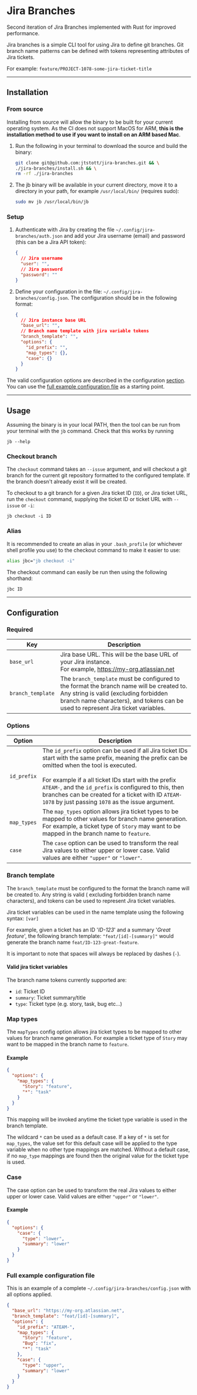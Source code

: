 # Jira Branches

Second iteration of Jira Branches implemented with Rust for improved performance.

Jira branches is a simple CLI tool for using Jira to define git branches. Git branch name patterns can be defined with
tokens representing attributes of Jira tickets.

For example: `feature/PROJECT-1078-some-jira-ticket-title`

---

## Installation

### From source

Installing from source will allow the binary to be built for your current operating system. As the CI does not support
MacOS for ARM, **this is the installation method to use if you want to install on an ARM based Mac**.

1. Run the following in your terminal to download the source and build the binary:
   ```bash
   git clone git@github.com:jtstott/jira-branches.git && \
   ./jira-branches/install.sh && \
   rm -rf ./jira-branches
   ```
2. The jb binary will be available in your current directory, move it to a directory in your path, for
   example `/usr/local/bin/` (requires sudo):
   ```bash
   sudo mv jb /usr/local/bin/jb
   ```

### Setup
1. Authenticate with Jira by creating the file `~/.config/jira-branches/auth.json` and add your Jira username (email) and
   password (this can be a Jira API token):
   ```json lines
   {
     // Jira username
     "user": "",
     // Jira password
     "password": ""
   }
   ```

2. Define your configuration in the file: `~/.config/jira-branches/config.json`. The configuration should be in the
   following format:
   ```json lines
   {
     // Jira instance base URL
     "base_url": "",
     // Branch name template with jira variable tokens
     "branch_template": "",
     "options": {
       "id_prefix": "",
       "map_types": {},
       "case": {}
     }
   }
   ```

The valid configuration options are described in the configuration [section](#configuration). You can use
the [full example configuration file](#full-example-configuration-file) as a starting point.

---

## Usage

Assuming the binary is in your local PATH, then the tool can be run from your terminal with the `jb` command.
Check that this works by running

```shell
jb --help
```

### Checkout branch

The `checkout` command takes an `--issue` argument, and will checkout a git branch for the current git repository
formatted to the configured template. If the branch doesn't already exist it will be created.

To checkout to a git branch for a given Jira ticket ID (`ID`), or Jira ticket URL, run the `checkout` command, supplying
the ticket ID or ticket URL
with `--issue` or `-i`:

```shell
jb checkout -i ID
```

### Alias

It is recommended to create an alias in your `.bash_profile` (or whichever shell profile you use) to the checkout
command to make it easier to use:

```bash
alias jbc="jb checkout -i"
```

The checkout command can easily be run then using the following shorthand:

```bash
jbc ID
```

---

## Configuration

### Required

| Key               | Description                                                                                                                                                                                                             |
|-------------------|-------------------------------------------------------------------------------------------------------------------------------------------------------------------------------------------------------------------------|
| `base_url`        | Jira base URL. This will be the base URL of your Jira instance.<br/>For example, https://my-org.atlassian.net                                                                                                           |
| `branch_template` | The `branch_template` must be configured to the format the branch name will be created to. Any string is valid (excluding forbidden branch name characters), and tokens can be used to represent Jira ticket variables. |

### Options

| Option      | Description                                                                                                                                                                                                                                                                                                                                                                          |
|-------------|--------------------------------------------------------------------------------------------------------------------------------------------------------------------------------------------------------------------------------------------------------------------------------------------------------------------------------------------------------------------------------------|
| `id_prefix` | The `id_prefix` option can be used if all Jira ticket IDs start with the same prefix, meaning the prefix can be omitted when the tool is executed.<br/><br/>For example if a all ticket IDs start with the prefix `ATEAM-`, and the `id_prefix` is configured to this, then branches can be created for a ticket with ID  `ATEAM-1078` by just passing `1078` as the issue argument. |
| `map_types` | The `map_types` option allows jira ticket types to be mapped to other values for branch name generation. For example, a ticket type of `Story` may want to be mapped in the branch name to `feature`.                                                                                                                                                                                |
| `case`      | The `case` option can be used to transform the real Jira values to either upper or lower case. Valid values are either `"upper"` or `"lower"`.                                                                                                                                                                                                                                       |

### Branch template

The `branch_template` must be configured to the format the branch name will be created to. Any string is valid (
excluding
forbidden branch name characters), and tokens can be used to represent Jira ticket variables.

Jira ticket variables can be used in the name template using the following syntax: `[var]`

For example, given a ticket has an ID '_ID-123_' and a summary '_Great feature_', the following branch
template: `"feat/[id]-[summary]"` would generate the branch name `feat/ID-123-great-feature`.

It is important to note that spaces will always be replaced by dashes (`-`).

#### Valid jira ticket variables

The branch name tokens currently supported are:

- `id`: Ticket ID
- `summary`: Ticket summary/title
- `type`: Ticket type (e.g. story, task, bug etc...)

### Map types

The `mapTypes` config option allows jira ticket types to be mapped to other values for branch name generation. For
example a ticket type of `Story` may want to be mapped in the branch name to `feature`.

#### Example

```json
{
  "options": {
    "map_types": {
      "Story": "feature",
      "*": "task"
    }
  }
}
```

This mapping will be invoked anytime the ticket type variable is used in the branch template.

The wildcard `*` can be used as a default case. If a key of `*` is set for `map_types`, the value set for this default
case will be applied to the type variable when no other type mappings are matched. Without a default case, if
no `map_type` mappings are found then the original value for the ticket type is used.

### Case

The case option can be used to transform the real Jira values to either upper or lower case. Valid values are
either `"upper"` or `"lower"`.

#### Example

```json
{
  "options": {
    "case": {
      "type": "lower",
      "summary": "lower"
    }
  }
}
```

### Full example configuration file

This is an example of a complete `~/.config/jira-branches/config.json` with all options applied.

```json
{
  "base_url": "https://my-org.atlassian.net",
  "branch_template": "feat/[id]-[summary]",
  "options": {
    "id_prefix": "ATEAM-",
    "map_types": {
      "Story": "feature",
      "Bug": "fix",
      "*": "task"
    },
    "case": {
      "type": "upper",
      "summary": "lower"
    }
  }
}
```
